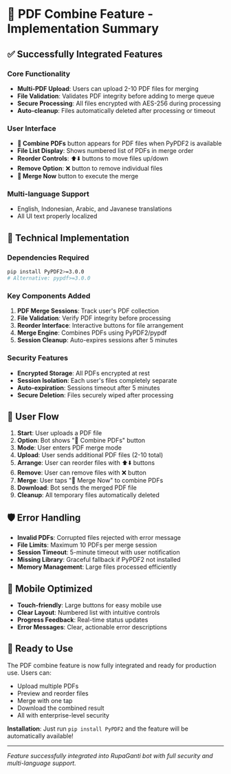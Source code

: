 # 📄 PDF Combine Feature - Implementation Summary

## ✅ Successfully Integrated Features

### Core Functionality
- **Multi-PDF Upload**: Users can upload 2-10 PDF files for merging
- **File Validation**: Validates PDF integrity before adding to merge queue
- **Secure Processing**: All files encrypted with AES-256 during processing
- **Auto-cleanup**: Files automatically deleted after processing or timeout

### User Interface
- **📄 Combine PDFs** button appears for PDF files when PyPDF2 is available
- **File List Display**: Shows numbered list of PDFs in merge order
- **Reorder Controls**: ⬆️⬇️ buttons to move files up/down
- **Remove Option**: ❌ button to remove individual files
- **🔗 Merge Now** button to execute the merge

### Multi-language Support
- English, Indonesian, Arabic, and Javanese translations
- All UI text properly localized

## 🔧 Technical Implementation

### Dependencies Required
```bash
pip install PyPDF2>=3.0.0
# Alternative: pypdf>=3.0.0
```

### Key Components Added
1. **PDF Merge Sessions**: Track user's PDF collection
2. **File Validation**: Verify PDF integrity before processing  
3. **Reorder Interface**: Interactive buttons for file arrangement
4. **Merge Engine**: Combines PDFs using PyPDF2/pypdf
5. **Session Cleanup**: Auto-expires sessions after 5 minutes

### Security Features
- **Encrypted Storage**: All PDFs encrypted at rest
- **Session Isolation**: Each user's files completely separate
- **Auto-expiration**: Sessions timeout after 5 minutes
- **Secure Deletion**: Files securely wiped after processing

## 🎯 User Flow

1. **Start**: User uploads a PDF file
2. **Option**: Bot shows "📄 Combine PDFs" button
3. **Mode**: User enters PDF merge mode
4. **Upload**: User sends additional PDF files (2-10 total)
5. **Arrange**: User can reorder files with ⬆️⬇️ buttons
6. **Remove**: User can remove files with ❌ button
7. **Merge**: User taps "🔗 Merge Now" to combine PDFs
8. **Download**: Bot sends the merged PDF file
9. **Cleanup**: All temporary files automatically deleted

## 🛡️ Error Handling

- **Invalid PDFs**: Corrupted files rejected with error message
- **File Limits**: Maximum 10 PDFs per merge session
- **Session Timeout**: 5-minute timeout with user notification
- **Missing Library**: Graceful fallback if PyPDF2 not installed
- **Memory Management**: Large files processed efficiently

## 📱 Mobile Optimized

- **Touch-friendly**: Large buttons for easy mobile use
- **Clear Layout**: Numbered list with intuitive controls
- **Progress Feedback**: Real-time status updates
- **Error Messages**: Clear, actionable error descriptions

## 🚀 Ready to Use

The PDF combine feature is now fully integrated and ready for production use. Users can:

- Upload multiple PDFs
- Preview and reorder files
- Merge with one tap
- Download the combined result
- All with enterprise-level security

**Installation**: Just run `pip install PyPDF2` and the feature will be automatically available!

---

*Feature successfully integrated into RupaGanti bot with full security and multi-language support.*